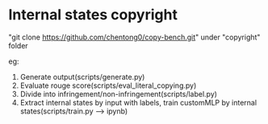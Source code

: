 # Internal states copyright

"git clone https://github.com/chentong0/copy-bench.git" under "copyright" folder

eg:
1. Generate output(scripts/generate.py)
2. Evaluate rouge score(scripts/eval_literal_copying.py)
3. Divide into infringement/non-infringement(scripts/label.py)
4. Extract internal states by input with labels, train customMLP by internal states(scripts/train.py --> ipynb)

